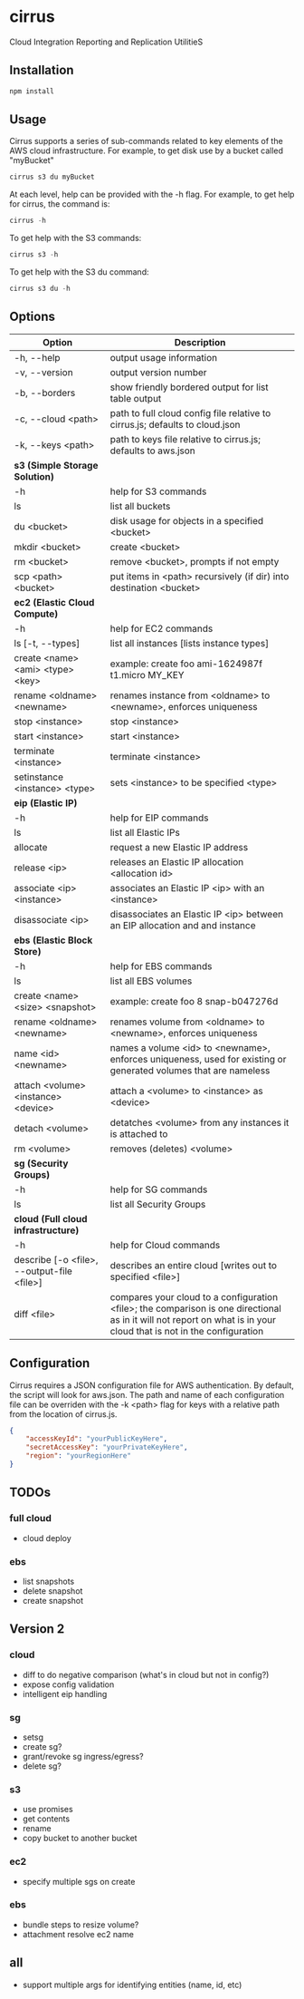 # cirrus
Cloud Integration Reporting and Replication UtilitieS

## Installation
```javascript
npm install
```

## Usage
Cirrus supports a series of sub-commands related to key elements of the AWS cloud infrastructure.
For example, to get disk use by a bucket called "myBucket"

```javascript
cirrus s3 du myBucket
```

At each level, help can be provided with the -h flag. For example, to get help for cirrus, the command is:

```javascript
cirrus -h
```

To get help with the S3 commands:

```javascript
cirrus s3 -h
```

To get help with the S3 du command:

```javascript
cirrus s3 du -h
```


## Options
| Option             | Description                                              |
|--------------------|----------------------------------------------------------|
| -h, --help | output usage information |
| -v, --version | output version number |
| -b, --borders | show friendly bordered output for list table output |
| -c, --cloud &lt;path&gt; | path to full cloud config file relative to cirrus.js; defaults to cloud.json |
| -k, --keys &lt;path&gt; | path to keys file relative to cirrus.js; defaults to aws.json |
|   **s3 (Simple Storage Solution)**                              ||
| -h | help for S3 commands |
| ls | list all buckets |
| du &lt;bucket&gt; | disk usage for objects in a specified &lt;bucket&gt; |
| mkdir &lt;bucket&gt; | create &lt;bucket&gt; |
| rm &lt;bucket&gt; | remove &lt;bucket&gt;, prompts if not empty |
| scp &lt;path&gt; &lt;bucket&gt; | put items in &lt;path&gt; recursively (if dir) into destination &lt;bucket&gt; |
|   **ec2 (Elastic Cloud Compute)**                              ||
| -h | help for EC2 commands |
| ls &#91;-t, --types&#93; | list all instances &#91;lists instance types&#93; |
| create &lt;name&gt; &lt;ami&gt; &lt;type&gt; &lt;key&gt; | example: create foo ami-1624987f t1.micro MY_KEY |
| rename &lt;oldname&gt; &lt;newname&gt; | renames instance from &lt;oldname&gt; to &lt;newname&gt;, enforces uniqueness |
| stop &lt;instance&gt; | stop &lt;instance&gt; |
| start &lt;instance&gt; | start &lt;instance&gt; |
| terminate &lt;instance&gt; | terminate &lt;instance&gt; |
| setinstance &lt;instance&gt; &lt;type&gt; | sets &lt;instance&gt; to be specified &lt;type&gt; |
|   **eip (Elastic IP)**                              ||
| -h | help for EIP commands |
| ls | list all Elastic IPs |
| allocate | request a new Elastic IP address |
| release &lt;ip&gt; | releases an Elastic IP allocation &lt;allocation id&gt; |
| associate &lt;ip&gt; &lt;instance&gt; | associates an Elastic IP &lt;ip&gt; with an &lt;instance&gt; |
| disassociate &lt;ip&gt; | disassociates an Elastic IP &lt;ip&gt; between an EIP allocation and and instance |
|   **ebs (Elastic Block Store)**                              ||
| -h | help for EBS commands |
| ls | list all EBS volumes |
| create &lt;name&gt; &lt;size&gt; &lt;snapshot&gt; | example: create foo 8 snap-b047276d |
| rename &lt;oldname&gt; &lt;newname&gt; | renames volume from &lt;oldname&gt; to &lt;newname&gt;, enforces uniqueness |
| name &lt;id&gt; &lt;newname&gt; | names a volume &lt;id&gt; to &lt;newname&gt;, enforces uniqueness, used for existing or generated volumes that are nameless |
| attach &lt;volume&gt; &lt;instance&gt; &lt;device&gt; | attach a &lt;volume&gt; to &lt;instance&gt; as &lt;device&gt; |
| detach &lt;volume&gt; | detatches &lt;volume&gt; from any instances it is attached to |
| rm &lt;volume&gt; | removes (deletes) &lt;volume&gt; |
|   **sg (Security Groups)**                              ||
| -h | help for SG commands |
| ls | list all Security Groups |
|   **cloud (Full cloud infrastructure)**                              ||
| -h | help for Cloud commands |
| describe &#91;-o &lt;file&gt;, --output-file &lt;file&gt;&#93; | describes an entire cloud [writes out to specified &lt;file&gt;]  |
| diff &lt;file&gt; | compares your cloud to a configuration &lt;file&gt;; the comparison is one directional as in it will not report on what is in your cloud that is not in the configuration |

## Configuration
Cirrus requires a JSON configuration file for AWS authentication. By default, the script will look for aws.json. The path and name of each configuration file can be overriden with the -k &lt;path&gt; flag for keys with a relative path from the location of cirrus.js.

```json
{
    "accessKeyId": "yourPublicKeyHere",
    "secretAccessKey": "yourPrivateKeyHere",
    "region": "yourRegionHere"
}
```
## TODOs
### full cloud
- cloud deploy

### ebs
- list snapshots
- delete snapshot
- create snapshot


## Version 2
### cloud
- diff to do negative comparison (what's in cloud but not in config?)
- expose config validation
- intelligent eip handling

### sg
- setsg
- create sg?
- grant/revoke sg ingress/egress?
- delete sg?

### s3
- use promises
- get contents
- rename
- copy bucket to another bucket

### ec2
- specify multiple sgs on create

### ebs
- bundle steps to resize volume?
- attachment resolve ec2 name

## all
- support multiple args for identifying entities (name, id, etc)